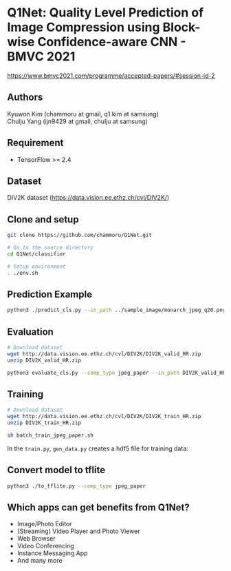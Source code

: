 # Q1Net: Quality Level Prediction of Image Compression using Block-wise Confidence-aware CNN - BMVC 2021
https://www.bmvc2021.com/programme/accepted-papers/#session-id-2

## Authors
Kyuwon Kim (chammoru at gmail, q1.kim at samsung)  
Chulju Yang (ijn9429 at gmail, chulju at samsung)

## Requirement
- TensorFlow >= 2.4

## Dataset
DIV2K dataset (https://data.vision.ee.ethz.ch/cvl/DIV2K/)

## Clone and setup
```bash
git clone https://github.com/chammoru/Q1Net.git

# Go to the source directory
cd Q1Net/classifier

# Setup environment
. ./env.sh
```

## Prediction Example
```bash
python3 ./predict_cls.py --in_path ../sample_image/monarch_jpeg_q20.png --comp_type jpeg_paper
```

## Evaluation
```bash
# Download dataset
wget http://data.vision.ee.ethz.ch/cvl/DIV2K/DIV2K_valid_HR.zip
unzip DIV2K_valid_HR.zip

python3 evaluate_cls.py --comp_type jpeg_paper --in_path DIV2K_valid_HR
```

## Training
```bash
# Download dataset
wget http://data.vision.ee.ethz.ch/cvl/DIV2K/DIV2K_train_HR.zip
unzip DIV2K_train_HR.zip

sh batch_train_jpeg_paper.sh
```
In the `train.py`, `gen_data.py` creates a hdf5 file for training data:

## Convert model to tflite
```bash
python3 ./to_tflite.py --comp_type jpeg_paper
```

## Which apps can get benefits from Q1Net?
- Image/Photo Editor
- (Streaming) Video Player and Photo Viewer
- Web Browser
- Video Conferencing
- Instance Messaging App
- And many more
